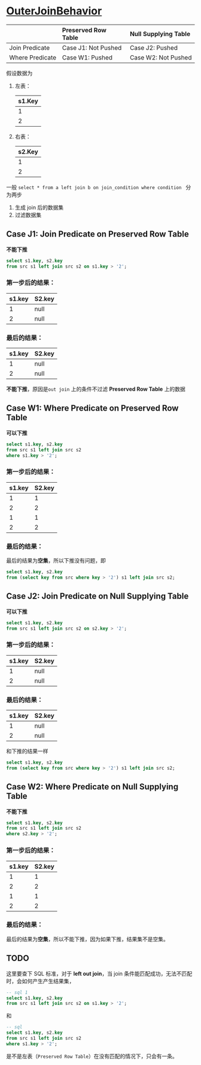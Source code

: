 # [OuterJoinBehavior](https://cwiki.apache.org/confluence/display/Hive/OuterJoinBehavior)

|                 | Preserved Row Table | Null Supplying Table |
| :-------------- | :------------------ | :------------------- |
| Join Predicate  | Case J1: Not Pushed | Case J2: Pushed      |
| Where Predicate | Case W1: Pushed     | Case W2: Not Pushed  |

假设数据为

1. 左表：

   | s1.Key |
   | ------ |
   | 1      |
   | 2      |
   
2. 右表：

   | s2.Key |
   | ------ |
   | 1      |
   | 2      |

一般 `select * from a left join b on join_condition where condition ` 分为两步

1. 生成 join 后的数据集
2. 过滤数据集

## Case J1: Join Predicate on Preserved Row Table

**不能下推**

```SQL
select s1.key, s2.key 
from src s1 left join src s2 on s1.key > '2';
```
### 第一步后的结果：

| s1.key | S2.key |
| ------ | ------ |
| 1      | null   |
| 2      | null   |

### 最后的结果：

| s1.key | S2.key |
| ------ | ------ |
| 1      | null   |
| 2      | null   |

**不能下推**，原因是`out join` 上的条件不过滤 **Preserved Row Table** 上的数据

## Case W1: Where Predicate on Preserved Row Table

**可以下推**

```SQL
select s1.key, s2.key 
from src s1 left join src s2 
where s1.key > '2';
```

### 第一步后的结果：

| s1.key | S2.key |
| ------ | ------ |
| 1      | 1   |
| 2      | 2   |
| 1      | 1   |
| 2      | 2   |

### 最后的结果：

最后的结果为**空集**，所以下推没有问题，即

```sql
select s1.key, s2.key 
from (select key from src where key > '2') s1 left join src s2;
```


## Case J2: Join Predicate on Null Supplying Table

**可以下推**

```SQL
select s1.key, s2.key 
from src s1 left join src s2 on s2.key > '2';
```
### 第一步后的结果：

| s1.key | S2.key |
| ------ | ------ |
| 1      | null   |
| 2      | null   |

### 最后的结果：

| s1.key | S2.key |
| ------ | ------ |
| 1      | null   |
| 2      | null   |

和下推的结果一样
```sql
select s1.key, s2.key 
from (select key from src where key > '2') s1 left join src s2;
```

## Case W2: Where Predicate on Null Supplying Table

**不能下推**

```SQL
select s1.key, s2.key 
from src s1 left join src s2 
where s2.key > '2';
```

### 第一步后的结果：

| s1.key | S2.key |
| ------ | ------ |
| 1      | 1   |
| 2      | 2   |
| 1      | 1   |
| 2      | 2   |

### 最后的结果：

最后的结果为**空集**，所以不能下推，因为如果下推，结果集不是空集。

## TODO

这里要查下 SQL 标准，对于 **left out join**，当 join 条件能匹配成功，无法不匹配时，会如何产生产生结果集，
```SQL
-- sql 1
select s1.key, s2.key 
from src s1 left join src s2 on s1.key > '2';
```
和

```SQL
-- sql
select s1.key, s2.key 
from src s1 left join src s2 
where s1.key > '2';
```

是不是左表（`Preserved Row Table`）在没有匹配的情况下，只会有一条。